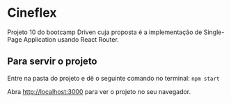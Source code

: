 # Cineflex

Projeto 10 do bootcamp Driven cuja proposta é a implementação de Single-Page Application usando React Router.

## Para servir o projeto

Entre na pasta do projeto e dê o seguinte comando no terminal: `npm start`

Abra [http://localhost:3000](http://localhost:3000) para ver o projeto no seu navegador.
